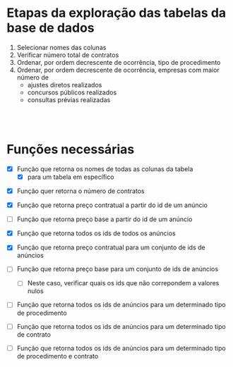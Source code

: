 # Etapas da exploração das tabelas da base de dados


1. Selecionar nomes das colunas
2. Verificar número total de contratos
3. Ordenar, por ordem decrescente de ocorrência, tipo de procedimento
4. Ordenar, por ordem decrescente de ocorrência, empresas com maior número de 
    * ajustes diretos realizados
    * concursos públicos realizados
    * consultas prévias realizadas

<br>

<br>

# Funções necessárias

- [x] Função que retorna os nomes de todas as colunas da tabela
    - [x] para um tabela em específico
<p>

- [x] Função quer retorna o número de contratos

- [x]  Função que retorna preço contratual a partir do id de um anúncio  

- [ ]  Função que retorna preço base a partir do id de um anúncio

- [x]  Função que retorna todos os ids de todos os anúncios

- [x]  Função que retorna preço contratual para um conjunto de ids de anúncios

- [ ]  Função que retorna preço base para um conjunto de ids de anúncios
    - [ ] Neste caso, verificar quais os ids que não correpondem a valores nulos

<p>

- [ ]  Função que retorna todos os ids de anúncios para um determinado tipo de procedimento

- [ ] Função que retorna todos os ids de anúncios para um determinado tipo de contrato

- [ ] Função que retorna todos os ids de anúncios para um determinado tipo de procedimento e contrato



